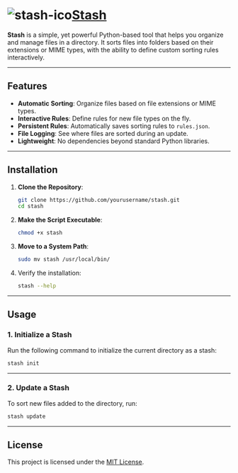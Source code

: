 # ![stash-ico](/Users/trevortomesh/Github/stash/images/stash-ico.png)<u>Stash</u> 

**Stash** is a simple, yet powerful Python-based tool that helps you organize and manage files in a directory. It sorts files into folders based on their extensions or MIME types, with the ability to define custom sorting rules interactively.

---

## Features

- **Automatic Sorting**: Organize files based on file extensions or MIME types.
- **Interactive Rules**: Define rules for new file types on the fly.
- **Persistent Rules**: Automatically saves sorting rules to `rules.json`.
- **File Logging**: See where files are sorted during an update.
- **Lightweight**: No dependencies beyond standard Python libraries.

---

## Installation

1. **Clone the Repository**:
   ```bash
   git clone https://github.com/yourusername/stash.git
   cd stash
   ```

2. **Make the Script Executable**:
   ```bash
   chmod +x stash
   ```

3. **Move to a System Path**:
   ```bash
   sudo mv stash /usr/local/bin/
   ```

4. Verify the installation:
   ```bash
   stash --help
   ```

---

## Usage

### 1. Initialize a Stash

Run the following command to initialize the current directory as a stash:
```bash
stash init
```

---

### 2. Update a Stash

To sort new files added to the directory, run:
```bash
stash update
```

---

## License

This project is licensed under the [MIT License](LICENSE).
